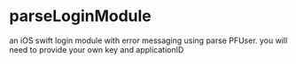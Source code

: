 # parseLoginModule
an iOS swift login module with error messaging using parse PFUser.
you will need to provide your own key and applicationID
